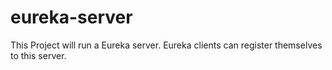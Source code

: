 # eureka-server

This Project will run a Eureka server. Eureka clients can register themselves to this server. 
